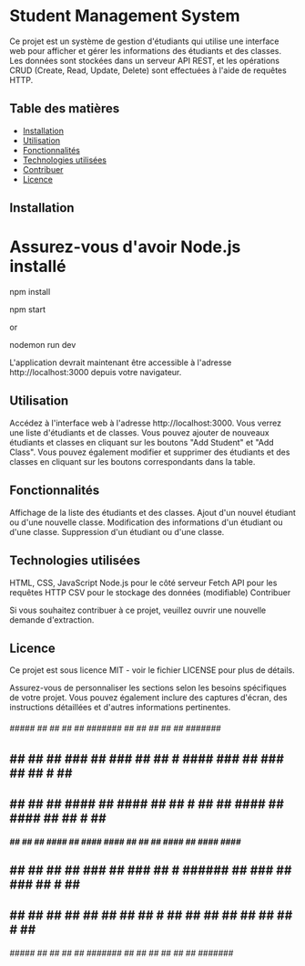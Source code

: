 # Student Management System

Ce projet est un système de gestion d'étudiants qui utilise une interface web pour afficher et gérer les informations des étudiants et des classes. Les données sont stockées dans un serveur API REST, et les opérations CRUD (Create, Read, Update, Delete) sont effectuées à l'aide de requêtes HTTP.

## Table des matières

- [Installation](#installation)
- [Utilisation](#utilisation)
- [Fonctionnalités](#fonctionnalités)
- [Technologies utilisées](#technologies-utilisées)
- [Contribuer](#contribuer)
- [Licence](#licence)

## Installation
# Assurez-vous d'avoir Node.js installé
npm install

npm start

or 

nodemon run dev

L'application devrait maintenant être accessible à l'adresse http://localhost:3000 depuis votre navigateur.

## Utilisation

Accédez à l'interface web à l'adresse http://localhost:3000.
Vous verrez une liste d'étudiants et de classes.
Vous pouvez ajouter de nouveaux étudiants et classes en cliquant sur les boutons "Add Student" et "Add Class".
Vous pouvez également modifier et supprimer des étudiants et des classes en cliquant sur les boutons correspondants dans la table.

## Fonctionnalités

Affichage de la liste des étudiants et des classes.
Ajout d'un nouvel étudiant ou d'une nouvelle classe.
Modification des informations d'un étudiant ou d'une classe.
Suppression d'un étudiant ou d'une classe.

## Technologies utilisées

HTML, CSS, JavaScript
Node.js pour le côté serveur
Fetch API pour les requêtes HTTP
CSV pour le stockage des données (modifiable)
Contribuer

Si vous souhaitez contribuer à ce projet, veuillez ouvrir une nouvelle demande d'extraction.

## Licence

Ce projet est sous licence MIT - voir le fichier LICENSE pour plus de détails.

Assurez-vous de personnaliser les sections selon les besoins spécifiques de votre projet. Vous pouvez également inclure des captures d'écran, des instructions détaillées et d'autres informations pertinentes.

 ######    #####   ##   ##  ##   ##  #######             ##     ##   ##  ##   ##  #######  #######
  ##  ##  ##   ##  ###  ##  ###  ##   ##   #            ####    ###  ##  ###  ##   ##   #   ##   #
  ##  ##  ##   ##  #### ##  #### ##   ## #             ##  ##   #### ##  #### ##   ## #     ## #
  #####   ##   ##  ## ####  ## ####   ####             ##  ##   ## ####  ## ####   ####     ####
  ##  ##  ##   ##  ##  ###  ##  ###   ## #             ######   ##  ###  ##  ###   ## #     ## #
  ##  ##  ##   ##  ##   ##  ##   ##   ##   #           ##  ##   ##   ##  ##   ##   ##   #   ##   #
 ######    #####   ##   ##  ##   ##  #######           ##  ##   ##   ##  ##   ##  #######  #######